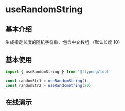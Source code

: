 # useRandomString

## 基本介绍

生成指定长度的随机字符串，包含中文数组 （默认长度 10）

<script lang="ts" setup>
	import DemoContainer from '../../.vitepress/components/DemoContainer.vue'
	import useRandomString from './index.vue'
</script>

## 基本使用

```ts
import { useRandomString } from '@flypeng/tool'

const randomStr1 = useRandomString()
const randomStr2 = useRandomString(20)
```

## 在线演示

<DemoContainer>
	<useRandomString />
</DemoContainer>
